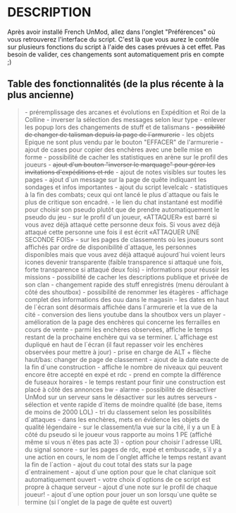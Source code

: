 <h1>DESCRIPTION</h1>

Après avoir installé French UnMod, allez dans l'onglet "Préférences" où vous retrouverez l'interface du script. C'est là que vous aurez le contrôle sur plusieurs fonctions du script à l'aide des cases prévues à cet effet. Pas besoin de valider, ces changements sont automatiquement pris en compte ;)

<h2>Table des fonctionnalités (de la plus récente à la plus ancienne)</h2>

<blockquote>- préremplissage des arcanes et évolutions en Expédition et Roi de la Colline
- inverser la sélection des messages selon leur type
- enlever les popup lors des changements de stuff et de talismans
- <s>possibilité de changer de talisman depuis la page de l`armurerie</s>
- les objets Epique ne sont plus vendu par le bouton "EFFACER" de l'armurerie
- ajout de cases pour copier des enchères avec une belle mise en forme
- possibilité de cacher les statistiques en arène sur le profil des joueurs
- <s>ajout d'un bouton "inverser le marquage" pour gérer les invitations d'expéditions et rdc</s>
- ajout de notes visibles sur toutes les pages
- ajout d`un message sur la page de quête indiquant les sondages et infos importantes
- ajout du script levelcalc
- statistiques à la fin des combats; ceux qui ont lancé le plus d`attaque ou fais le plus de critique son encadré.
- le lien du chat instantané est modifié pour choisir son pseudo plutôt que de prendre automatiquement le pseudo du jeu
- sur le profil d`un joueur, «ATTAQUER» est barré si vous avez déjà attaqué cette personne deux fois. Si vous avez déjà attaqué cette personne une fois il est écrit «ATTAQUER UNE SECONDE FOIS»
- sur les pages de classements où les joueurs sont affichés par ordre de disponibilité d`attaque, les personnes disponibles mais que vous avez déjà attaqué aujourd`hui voient leurs icones devenir transparente (faible transparence si attaqué une fois, forte transparence si attaqué deux fois)
- informations pour réussir les missions
- possibilité de cacher les descriptions publique et privée de son clan
- changement rapide des stuff enregistrés (menu déroulant à côté des shoutbox)
- possibilité de renommer les étagères
- affichage complet des informations des ouu dans le magasin
- les dates en haut de l`écran sont désormais affichée dans l`armurerie et la vue de la cité
- conversion des liens youtube dans la shoutbox vers un player
- amélioration de la page des enchères qui concerne les ferrailles en cours de vente
- parmi les enchères observées, affiche le temps restant de la prochaine enchère qui va se terminer. L`affichage est dupliqué en haut de l`écran (il faut repasser voir les enchères observées pour mettre à jour)
- prise en charge de ALT + flèche haut/bas: changer de page de classement
- ajout de la date exacte de la fin d`une construction
- affiche le nombre de niveaux qui peuvent encore être accepté en expé et rdc
- prend en compte la différence de fuseaux horaires
- le temps restant pour finir une construction est placé à côté des annonces bw
- alarme
- possibilité de désactiver UnMod sur un serveur sans le désactiver sur les autres serveurs
- sélection et vente rapide d`items de moindre qualité (de base, items de moins de 2000 LOL)
- tri du classement selon les possibilités d`attaques
- dans les enchères, mets en évidence les objets de qualité légendaire
- sur le classement/la vue sur la cité, il y a un E à côté du pseudo si le joueur vous rapporte au moins 1 PE (affiché même si vous n`êtes pas acte 3)
- option pour choisir l`adresse URL du signal sonore
- sur les pages de rdc, expé et embuscade, s`il y a une action en cours, le nom de l`onglet affiche le temps restant avant la fin de l`action
- ajout du cout total des stats sur la page d`entrainement
- ajout d`une option pour que le chat clanique soit automatiquement ouvert
- votre choix d`options de ce script est propre à chaque serveur
- ajout d`une note sur le profil de chaque joueur!
- ajout d`une option pour jouer un son lorsqu`une quête se termine (si l`onglet de la page de quête est ouvert)</blockquote>